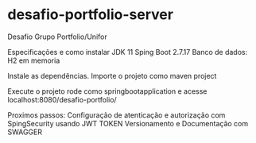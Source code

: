 # desafio-portfolio-server
Desafio Grupo Portfolio/Unifor

Especificações e como instalar
JDK 11
Sping Boot 2.7.17
Banco de dados: H2 em memoria

Instale as dependências.
Importe o projeto como maven project 

Execute o projeto
rode como springbootapplication e acesse localhost:8080/desafio-portfolio/

Proximos passos:
Configuração de atenticação e autorização com SpingSecurity usando JWT TOKEN
Versionamento e Documentação com SWAGGER
